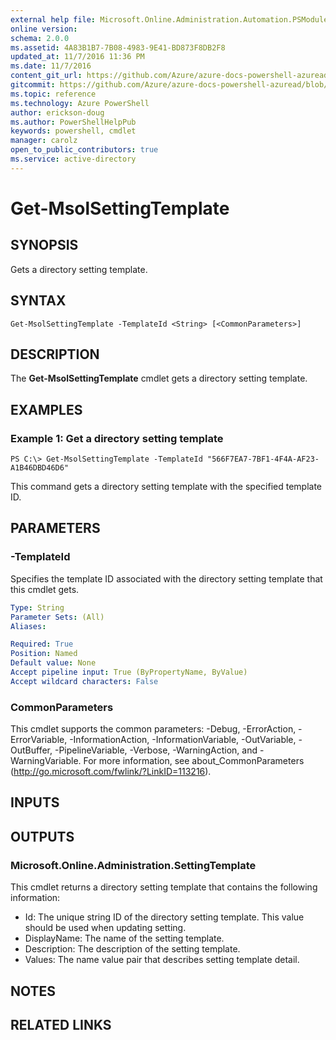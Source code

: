 ```yaml
---
external help file: Microsoft.Online.Administration.Automation.PSModule.dll-Help.xml
online version:
schema: 2.0.0
ms.assetid: 4A83B1B7-7B08-4983-9E41-BD873F8DB2F8
updated_at: 11/7/2016 11:36 PM
ms.date: 11/7/2016
content_git_url: https://github.com/Azure/azure-docs-powershell-azuread/blob/live/Azure%20AD%20Cmdlets/MSOnline/v1/Get-MsolSettingTemplate.md
gitcommit: https://github.com/Azure/azure-docs-powershell-azuread/blob/6b2ae75363a4a068e37ba677387ea47a1caaeea3/Azure%20AD%20Cmdlets/MSOnline/v1/Get-MsolSettingTemplate.md
ms.topic: reference
ms.technology: Azure PowerShell
author: erickson-doug
ms.author: PowerShellHelpPub
keywords: powershell, cmdlet
manager: carolz
open_to_public_contributors: true
ms.service: active-directory
---
```


# Get-MsolSettingTemplate

## SYNOPSIS
Gets a directory setting template.

## SYNTAX

```
Get-MsolSettingTemplate -TemplateId <String> [<CommonParameters>]
```

## DESCRIPTION
The **Get-MsolSettingTemplate** cmdlet gets a directory setting template.

## EXAMPLES

### Example 1: Get a directory setting template
```
PS C:\> Get-MsolSettingTemplate -TemplateId "566F7EA7-7BF1-4F4A-AF23-A1B46DBD46D6"
```

This command gets a directory setting template with the specified template ID.

## PARAMETERS

### -TemplateId
Specifies the template ID associated with the directory setting template that this cmdlet gets.

```yaml
Type: String
Parameter Sets: (All)
Aliases:

Required: True
Position: Named
Default value: None
Accept pipeline input: True (ByPropertyName, ByValue)
Accept wildcard characters: False
```

### CommonParameters
This cmdlet supports the common parameters: -Debug, -ErrorAction, -ErrorVariable, -InformationAction, -InformationVariable, -OutVariable, -OutBuffer, -PipelineVariable, -Verbose, -WarningAction, and -WarningVariable. For more information, see about_CommonParameters (http://go.microsoft.com/fwlink/?LinkID=113216).

## INPUTS

## OUTPUTS

### Microsoft.Online.Administration.SettingTemplate
This cmdlet returns a directory setting template that contains the following information:

- Id: The unique string ID of the directory setting template.
This value should be used when updating setting.
- DisplayName: The name of the setting template.
- Description: The description of the setting template.
- Values: The name value pair that describes setting template detail.

## NOTES

## RELATED LINKS
